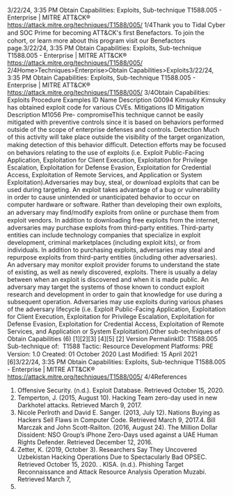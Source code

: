 3/22/24, 3:35 PM Obtain Capabilities: Exploits, Sub-technique T1588.005 - Enterprise | MITRE ATT&CK®
https://attack.mitre.org/techniques/T1588/005/ 1/4Thank you to Tidal Cyber and SOC Prime for becoming ATT&CK's ﬁrst Benefactors. To join the cohort, or learn more about this program visit our
Benefactors page.3/22/24, 3:35 PM Obtain Capabilities: Exploits, Sub-technique T1588.005 - Enterprise | MITRE ATT&CK®
https://attack.mitre.org/techniques/T1588/005/ 2/4Home>Techniques>Enterprise>Obtain Capabilities>Exploits3/22/24, 3:35 PM Obtain Capabilities: Exploits, Sub-technique T1588.005 - Enterprise | MITRE ATT&CK®
https://attack.mitre.org/techniques/T1588/005/ 3/4Obtain Capabilities: Exploits
Procedure Examples
ID Name Description
G0094 Kimsuky Kimsuky has obtained exploit code for various CVEs.
Mitigations
ID Mitigation Description
M1056 Pre-
compromiseThis technique cannot be easily mitigated with preventive controls since it is based on behaviors performed
outside of the scope of enterprise defenses and controls.
Detection
Much of this activity will take place outside the visibility of the target organization, making detection of this behavior diﬃcult. Detection
efforts may be focused on behaviors relating to the use of exploits (i.e. Exploit Public-Facing Application, Exploitation for Client Execution,
Exploitation for Privilege Escalation, Exploitation for Defense Evasion, Exploitation for Credential Access, Exploitation of Remote Services,
and Application or System Exploitation).Adversaries may buy, steal, or download exploits that can be used during targeting. An exploit takes advantage of a bug or vulnerability in
order to cause unintended or unanticipated behavior to occur on computer hardware or software. Rather than developing their own exploits,
an adversary may ﬁnd/modify exploits from online or purchase them from exploit vendors.
In addition to downloading free exploits from the internet, adversaries may purchase exploits from third-party entities. Third-party entities
can include technology companies that specialize in exploit development, criminal marketplaces (including exploit kits), or from individuals.
 In addition to purchasing exploits, adversaries may steal and repurpose exploits from third-party entities (including other adversaries).
An adversary may monitor exploit provider forums to understand the state of existing, as well as newly discovered, exploits. There is usually
a delay between when an exploit is discovered and when it is made public. An adversary may target the systems of those known to conduct
exploit research and development in order to gain that knowledge for use during a subsequent operation.
Adversaries may use exploits during various phases of the adversary lifecycle (i.e. Exploit Public-Facing Application, Exploitation for Client
Execution, Exploitation for Privilege Escalation, Exploitation for Defense Evasion, Exploitation for Credential Access, Exploitation of Remote
Services, and Application or System Exploitation).Other sub-techniques of Obtain Capabilities (6)
[1][2][3]
[4][5] [2]
Version PermalinkID: T1588.005
Sub-technique of:  T1588
 
Tactic: Resource Development
 
Platforms: PRE
Version: 1.0
Created: 01 October 2020
Last Modiﬁed: 15 April 2021
[6]3/22/24, 3:35 PM Obtain Capabilities: Exploits, Sub-technique T1588.005 - Enterprise | MITRE ATT&CK®
https://attack.mitre.org/techniques/T1588/005/ 4/4References
1. Offensive Security. (n.d.). Exploit Database. Retrieved October
15, 2020.
2. Temperton, J. (2015, August 10). Hacking Team zero-day used
in new Darkhotel attacks. Retrieved March 9, 2017.
3. Nicole Perlroth and David E. Sanger. (2013, July 12). Nations
Buying as Hackers Sell Flaws in Computer Code. Retrieved
March 9, 2017.4. Bill Marczak and John Scott-Railton. (2016, August 24). The
Million Dollar Dissident: NSO Group’s iPhone Zero-Days used
against a UAE Human Rights Defender. Retrieved December
12, 2016.
5. Zetter, K. (2019, October 3). Researchers Say They Uncovered
Uzbekistan Hacking Operations Due to Spectacularly Bad
OPSEC. Retrieved October 15, 2020.
 . KISA. (n.d.). Phishing Target Reconnaissance and Attack
Resource Analysis Operation Muzabi. Retrieved March 7,
2022.